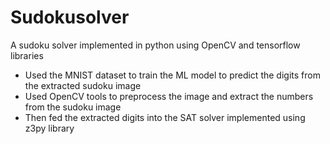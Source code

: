 # Sudokusolver
A sudoku solver implemented in python using OpenCV and tensorflow libraries
- Used the MNIST dataset to train the ML model to predict the digits from the extracted sudoku image
- Used OpenCV tools to preprocess the image and extract the numbers from the sudoku image
- Then fed the extracted digits into the SAT solver implemented using z3py library
